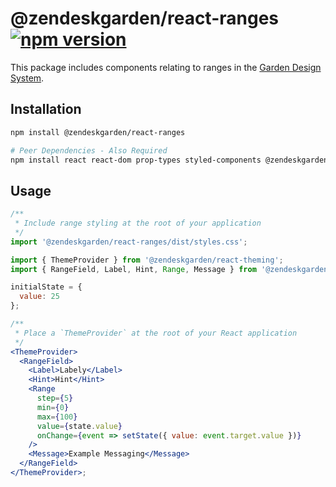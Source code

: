# @zendeskgarden/react-ranges [![npm version](https://img.shields.io/npm/v/@zendeskgarden/react-ranges.svg?style=flat-square)](https://www.npmjs.com/package/@zendeskgarden/react-ranges)

This package includes components relating to ranges in the
[Garden Design System](https://zendeskgarden.github.io/).

## Installation

```sh
npm install @zendeskgarden/react-ranges

# Peer Dependencies - Also Required
npm install react react-dom prop-types styled-components @zendeskgarden/react-theming
```

## Usage

```jsx static
/**
 * Include range styling at the root of your application
 */
import '@zendeskgarden/react-ranges/dist/styles.css';

import { ThemeProvider } from '@zendeskgarden/react-theming';
import { RangeField, Label, Hint, Range, Message } from '@zendeskgarden/react-ranges';

initialState = {
  value: 25
};

/**
 * Place a `ThemeProvider` at the root of your React application
 */
<ThemeProvider>
  <RangeField>
    <Label>Labely</Label>
    <Hint>Hint</Hint>
    <Range
      step={5}
      min={0}
      max={100}
      value={state.value}
      onChange={event => setState({ value: event.target.value })}
    />
    <Message>Example Messaging</Message>
  </RangeField>
</ThemeProvider>;
```
